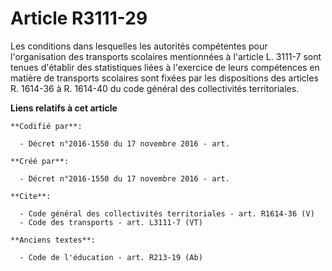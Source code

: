 # Article R3111-29

Les conditions dans lesquelles les autorités compétentes pour l'organisation des transports scolaires mentionnées à l'article
L. 3111-7 sont tenues d'établir des statistiques liées à l'exercice de leurs compétences en matière de transports scolaires
sont fixées par les dispositions des articles R. 1614-36 à R. 1614-40 du code général des collectivités territoriales.

**Liens relatifs à cet article**

	**Codifié par**:

	  - Décret n°2016-1550 du 17 novembre 2016 - art.

	**Créé par**:

	  - Décret n°2016-1550 du 17 novembre 2016 - art.

	**Cite**:

	  - Code général des collectivités territoriales - art. R1614-36 (V)
	  - Code des transports - art. L3111-7 (VT)

	**Anciens textes**:

	  - Code de l'éducation - art. R213-19 (Ab)
